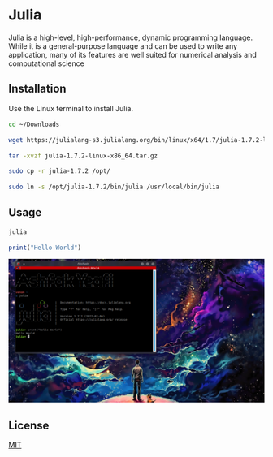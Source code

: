 # Julia

Julia is a high-level, high-performance, dynamic programming language. While it is a general-purpose language and can be used to write any application, many of its features are well suited for numerical analysis and computational science
## Installation

Use the Linux terminal to install Julia.

```bash
cd ~/Downloads
```

```bash
wget https://julialang-s3.julialang.org/bin/linux/x64/1.7/julia-1.7.2-linux-x86_64.tar.gz
```

```bash
tar -xvzf julia-1.7.2-linux-x86_64.tar.gz
```

```bash
sudo cp -r julia-1.7.2 /opt/
```
```bash
sudo ln -s /opt/julia-1.7.2/bin/julia /usr/local/bin/julia
```



## Usage
```bash
julia
```

```julia
print("Hello World")

```

<p align="center">
  <img src="Screenshot_20220214_040257.png" width="800">
</p>


## License
[MIT](https://choosealicense.com/licenses/mit/)
